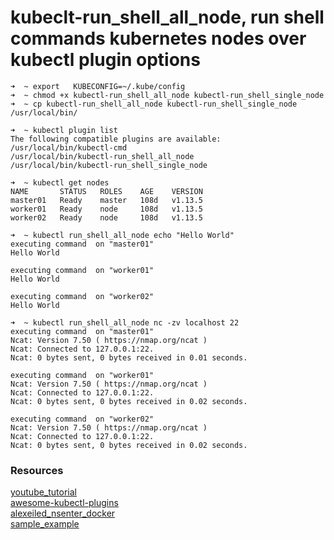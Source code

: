 # kubeclt-run_shell_all_node, run shell commands kubernetes nodes over kubectl plugin options

```
➜  ~ export   KUBECONFIG=~/.kube/config
➜  ~ chmod +x kubectl-run_shell_all_node kubectl-run_shell_single_node
➜  ~ cp kubectl-run_shell_all_node kubectl-run_shell_single_node /usr/local/bin/

➜  ~ kubectl plugin list
The following compatible plugins are available:
/usr/local/bin/kubectl-cmd
/usr/local/bin/kubectl-run_shell_all_node
/usr/local/bin/kubectl-run_shell_single_node

➜  ~ kubectl get nodes
NAME       STATUS   ROLES    AGE    VERSION
master01   Ready    master   108d   v1.13.5
worker01   Ready    node     108d   v1.13.5
worker02   Ready    node     108d   v1.13.5

➜  ~ kubectl run_shell_all_node echo "Hello World"
executing command  on "master01"
Hello World

executing command  on "worker01"
Hello World

executing command  on "worker02"
Hello World

➜  ~ kubectl run_shell_all_node nc -zv localhost 22
executing command  on "master01"
Ncat: Version 7.50 ( https://nmap.org/ncat )
Ncat: Connected to 127.0.0.1:22.
Ncat: 0 bytes sent, 0 bytes received in 0.01 seconds.

executing command  on "worker01"
Ncat: Version 7.50 ( https://nmap.org/ncat )
Ncat: Connected to 127.0.0.1:22.
Ncat: 0 bytes sent, 0 bytes received in 0.02 seconds.

executing command  on "worker02"
Ncat: Version 7.50 ( https://nmap.org/ncat )
Ncat: Connected to 127.0.0.1:22.
Ncat: 0 bytes sent, 0 bytes received in 0.02 seconds.
```

### Resources
[youtube_tutorial](https://www.youtube.com/watch?v=PvWr_Au-934&feature=youtu.be)<br/>
[awesome-kubectl-plugins](https://github.com/ishantanu/awesome-kubectl-plugins)<br/>
[alexeiled_nsenter_docker](https://alexei-led.github.io/post/k8s_node_shell/)<br/>
[sample_example](https://www.bmc.com/blogs/kubernetes-how-to-write-kubectl-subcommands/)<br/>
